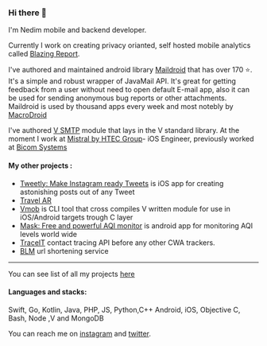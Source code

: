 ### Hi there 👋

I'm Nedim mobile and backend developer.

Currently I work on creating privacy orianted, self hosted mobile analytics called [Blazing Report](https://nedimfakic.com/?path=backend+blazing-report).

I've authored and maintained android library [Maildroid](https://github.com/nedimf/maildroid) that has over 170 ⭐️. It's a simple and robust wrapper of JavaMail API. It's great for getting feedback from a user without need to open default E-mail app, also it can be used for sending anonymous bug reports or other attachments. Maildroid is used by thousand apps every week and most notebly by [MacroDroid](https://play.google.com/store/apps/details?id=com.arlosoft.macrodroid&hl=en_US)

I've authored [V SMTP](https://github.com/vlang/v/blob/master/vlib/net/smtp/smtp.v) module that lays in the V standard library. 
At the moment I work at [Mistral by HTEC Group](https://mistral.ba)- iOS Engineer, previously worked at [Bicom Systems](https://bicomsystems.com)

#### My other projects :
- [Tweetly: Make Instagram ready Tweets](https://nedimfakic.com/?path=ios+tweetly) is iOS app for creating astonishing posts out of any Tweet
- [Travel AR](https://nedimfakic.com/?path=ios+travel-travnik-ar)
- [Vmob](https://github.com/nedimf/vmob) is CLI tool that cross compiles V written module for use in iOS/Android targets trough C layer
- [Mask: Free and powerful AQI monitor](https://play.google.com/store/apps/details?id=co.nedim.themask) is android app for monitoring AQI levels world wide
- [TraceIT](https://github.com/TechAvangers/TrackIT-iOS) contact tracing API before any other CWA trackers.
- [BLM](https://github.com/Say-Their-Name/say-their-names-node-service) url shortening service
----
You can see list of all my projects [here](https://nedimfakic.com/?path=page+portfolio)

#### Languages and stacks:
Swift, Go, Kotlin, Java, PHP, JS, Python,C++ Android, iOS, Objective C, Bash, Node ,V and MongoDB 

You can reach me on [instagram](https://instagram.com/nedimcodes) and [twitter](https://twitter.com/nedim0x01).
